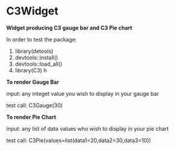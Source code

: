 # C3Widget

**Widget producing C3 gauge bar and C3 Pie chart**

In order to test the package:

1. library(detools)
2. devtools::install()
3. devtools::load_all()
4. library(C3)
h


**To render Gauge Bar**


input: any integet value you wish to display in your gauge bar

test call: C3Gauge(30)


**To render Pie Chart**


input: any list of data values who wish to display in your pie chart

test call: C3Pie(values=list(data1=20,data2=30,data3=10))



